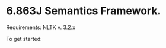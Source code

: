 # 6.863J Semantics Framework.

Requirements: NLTK v. 3.2.x

To get started:

```python semantic.py --help
```
